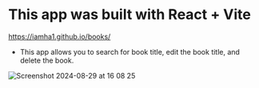 # This app was built with React + Vite

https://iamha1.github.io/books/

- This app allows you to search for book title, edit the book title, and delete the book.

![Screenshot 2024-08-29 at 16 08 25](https://github.com/user-attachments/assets/c832d55e-d422-48bb-a95e-6531fcde96de)
